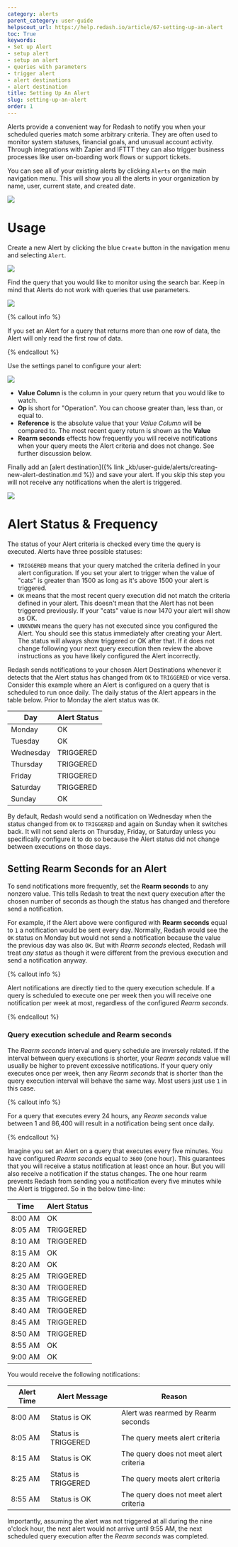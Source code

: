 ```yaml
---
category: alerts
parent_category: user-guide
helpscout_url: https://help.redash.io/article/67-setting-up-an-alert
toc: True
keywords:
- Set up Alert
- setup alert
- setup an alert
- queries with parameters
- trigger alert
- alert destinations
- alert destination
title: Setting Up An Alert
slug: setting-up-an-alert
order: 1
---
```

Alerts provide a convenient way for Redash to notify you when your scheduled queries match some arbitrary criteria. They are often used to monitor system statuses, financial goals, and unusual account activity. Through integrations with Zapier and IFTTT they can also trigger business processes like user on-boarding work flows or support tickets.

You can see all of your existing alerts by clicking `Alerts` on the main navigation menu. This will show you all the alerts in your organization by name, user, current state, and created date.

![](/assets/images/docs/gitbook/alerts.png)

# Usage

Create a new Alert by clicking the blue `Create` button in the navigation menu and selecting `Alert`.

![](/assets/images/docs/gitbook/create-alert.png)

Find the query that you would like to monitor using the search bar. Keep in mind that Alerts do not work with queries that use parameters.

![](/assets/images/docs/gitbook/new-alert-query-search.png)

{% callout info %}

If you set an Alert for a query that returns more than one row of data, the Alert will only read the first row of data.

{% endcallout %}

Use the settings panel to configure your alert:

![](/assets/images/docs/gitbook/alerts_settings.png)

* **Value Column** is the column in your query return that you would like to watch.
* **Op** is short for "Operation". You can choose greater than, less than, or equal to.
* **Reference** is the absolute value that your _Value Column_ will be compared to. The most recent query return is shown as the **Value**
* **Rearm seconds** effects how frequently you will receive notifications when your query meets the Alert criteria and does not change. See further discussion below.

Finally add an [alert destination]({% link _kb/user-guide/alerts/creating-new-alert-destination.md %}) and save your alert. If you skip this step you will not receive any notifications when the alert is triggered.

![](/assets/images/docs/gitbook/alert_destination.png)

# Alert Status & Frequency

The status of your Alert criteria is checked every time the query is executed. Alerts have three possible statuses:

* `TRIGGERED` means that your query matched the criteria defined in your alert configuration. If you set your alert to trigger when the value of "cats" is greater than 1500 as long as it's above 1500 your alert is triggered.
* `OK` means that the most recent query execution did not match the criteria defined in your alert. This doesn't mean that the Alert has not been triggered previously. If your "cats" value is now 1470 your alert will show as OK.
* `UNKNOWN` means the query has not executed since you configured the Alert. You should see this status immediately after creating your Alert. The status will always show triggered or OK after that. If it does not change following your next query execution then review the above instructions as you have likely configured the Alert incorrectly.

Redash sends notifications to your chosen Alert Destinations whenever it detects that the Alert status has changed from `OK` to `TRIGGERED` or vice versa. Consider this example where an Alert is configured on a query that is scheduled to run once daily. The daily status of the Alert appears in the table below. Prior to Monday the alert status was `OK`.

| Day       | Alert Status | 
|-----------|--------------| 
| Monday    | OK           | 
| Tuesday   | OK           | 
| Wednesday | TRIGGERED    | 
| Thursday  | TRIGGERED    | 
| Friday    | TRIGGERED    | 
| Saturday  | TRIGGERED    | 
| Sunday    | OK           | 

By default, Redash would send a notification on Wednesday when the status changed from `OK` to `TRIGGERED` and again on Sunday when it switches back. It will not send alerts on Thursday, Friday, or Saturday unless you specifically configure it to do so because the Alert status did not change between executions on those days.

## Setting Rearm Seconds for an Alert

To send notifications more frequently, set the **Rearm seconds** to any nonzero value. This tells Redash to treat the next query execution after the chosen number of seconds as though the status has changed and therefore send a notification.

For example, if the Alert above were configured with **Rearm seconds** equal to `1` a notification would be sent every day. Normally, Redash would see the `OK` status on Monday but would not send a notification because the value the previous day was also `OK`. But with _Rearm seconds_ elected, Redash will treat _any status_ as though it were different from the previous execution and send a notification anyway.

{% callout info %}

Alert notifications are directly tied to the query execution schedule. If a query is scheduled to execute one per week then you will receive one notification per week at most, regardless of the configured _Rearm seconds_.

{% endcallout %}

### Query execution schedule and Rearm seconds

The _Rearm seconds_ interval and query schedule are inversely related. If the interval between query executions is shorter, your _Rearm seconds_ value will usually be higher to prevent excessive notifications. If your query only executes once per week, then any _Rearm seconds_ that is shorter than the query execution interval will behave the same way. Most users just use `1` in this case.

{% callout info %}

For a query that executes every 24 hours, any _Rearm seconds_ value between 1 and 86,400 will result in a notification being sent once daily.

{% endcallout %}

Imagine you set an Alert on a query that executes every five minutes. You have configured _Rearm seconds_ equal to `3600` (one hour). This guarantees that you will receive a status notification at least once an hour. But you will also receive a notification if the status changes. The one hour rearm prevents Redash from sending you a notification every five minutes while the Alert is triggered. So in the below time-line:

| Time    | Alert Status | 
|---------|--------------| 
| 8:00 AM | OK           | 
| 8:05 AM | TRIGGERED    | 
| 8:10 AM | TRIGGERED    | 
| 8:15 AM | OK           | 
| 8:20 AM | OK           | 
| 8:25 AM | TRIGGERED    | 
| 8:30 AM | TRIGGERED    | 
| 8:35 AM | TRIGGERED    | 
| 8:40 AM | TRIGGERED    | 
| 8:45 AM | TRIGGERED    | 
| 8:50 AM | TRIGGERED    | 
| 8:55 AM | OK           | 
| 9:00 AM | OK           | 

You would receive the following notifications:

| Alert Time | Alert Message       | Reason                                 | 
|------------|---------------------|----------------------------------------| 
| 8:00 AM    | Status is OK        | Alert was rearmed by Rearm seconds     | 
| 8:05 AM    | Status is TRIGGERED | The query meets alert criteria         | 
| 8:15 AM    | Status is OK        | The query does not meet alert criteria | 
| 8:25 AM    | Status is TRIGGERED | The query meets alert criteria         | 
| 8:55 AM    | Status is OK        | The query does not meet alert criteria | 

Importantly, assuming the alert was not triggered at all during the nine o'clock hour, the next alert would not arrive until 9:55 AM, the next scheduled query execution after the _Rearm seconds_ was completed.

